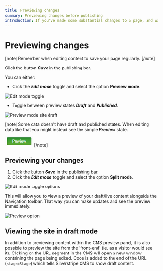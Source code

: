 ```yaml
---
title: Previewing changes
summary: Previewing changes before publishing
introduction: If you've made some substantial changes to a page, and want to check exactly how it looks before making the changes live, you can save the changes to a Draft and preview it.
---
```


# Previewing changes

[note]
Remember when editing content to save your page regularly.
[/note]

Click the button ***Save*** in the publishing bar.

You can either:
* Click the ***Edit mode*** toggle and select the option **Preview mode**.

![Edit mode toggle](../../_images/view-mode-edit-icon.png)

* Toggle between preview states ***Draft*** and ***Published***.

![Preview mode site draft](../../_images/preview-draft-published.png)

[note]
Some data doesn't have draft and published states. When editing data like that you might instead see the simple ***Preview*** state.

![Preview mode no draft or published states](../../_images/preview-unversioned.png)
[/note]

## Previewing your changes

1. Click the button ***Save*** in the publishing bar.
2. Click the ***Edit mode*** toggle and select the option **Split mode**.

![Edit mode toggle options](../../_images/Preview-Bar.png)

This will allow you to view a preview of your draft/live content alongside the Navigation toolbar. That way you can make updates and see the preview immediately.

![Preview option](../../_images/Preview.png)


## Viewing the site in draft mode

In addition to previewing content within the CMS preview panel, it is also possible to preview the site from the 'front-end' (ie. as a visitor would see it).  Clicking on the URL segment in the CMS will open a new window containing the page being edited.  Code is added to the end of the URL (`stage=Stage`) which tells Silverstripe CMS to show draft content.  
